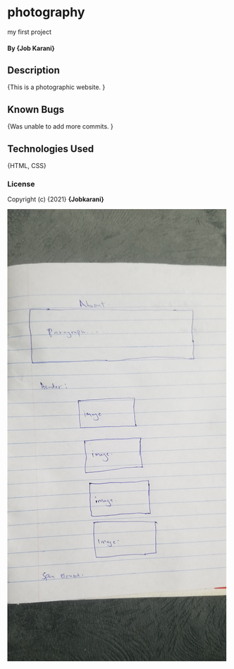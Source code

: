 # photography
my first project
#### By **{Job Karani}**
## Description
{This is a photographic website. }
## Known Bugs
{Was unable to add more commits. }
## Technologies Used
{HTML, CSS}
### License
Copyright (c) {2021} **{Jobkarani}**

![](design.jpg)
